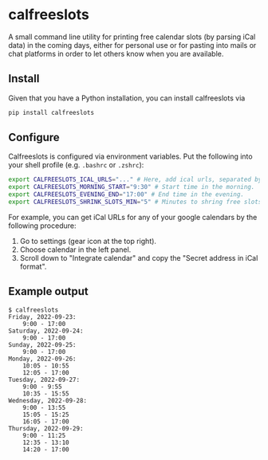 # calfreeslots

A small command line utility for printing free calendar slots (by parsing iCal data) in the coming days, either for personal use or for pasting into mails or chat platforms in order to let others know when you are available.

## Install

Given that you have a Python installation, you can install calfreeslots via

```bash
pip install calfreeslots
```

## Configure

Calfreeslots is configured via environment variables.
Put the following into your shell profile (e.g. `.bashrc` or `.zshrc`):

```bash
export CALFREESLOTS_ICAL_URLS="..." # Here, add ical urls, separated by commas.
export CALFREESLOTS_MORNING_START="9:30" # Start time in the morning.
export CALFREESLOTS_EVENING_END="17:00" # End time in the evening.
export CALFREESLOTS_SHRINK_SLOTS_MIN="5" # Minutes to shring free slots, in order to generate some free time between events.
```

For example, you can get iCal URLs for any of your google calendars by the following procedure:

1. Go to settings (gear icon at the top right).
2. Choose calendar in the left panel.
3. Scroll down to "Integrate calendar" and copy the "Secret address in iCal format".

## Example output

```
$ calfreeslots
Friday, 2022-09-23:
    9:00 - 17:00
Saturday, 2022-09-24:
    9:00 - 17:00
Sunday, 2022-09-25:
    9:00 - 17:00
Monday, 2022-09-26:
    10:05 - 10:55
    12:05 - 17:00
Tuesday, 2022-09-27:
    9:00 - 9:55
    10:35 - 15:55
Wednesday, 2022-09-28:
    9:00 - 13:55
    15:05 - 15:25
    16:05 - 17:00
Thursday, 2022-09-29:
    9:00 - 11:25
    12:35 - 13:10
    14:20 - 17:00
```
